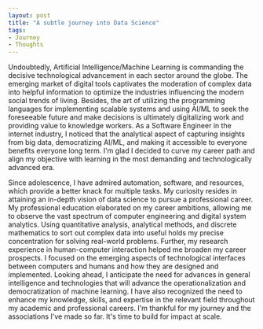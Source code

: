 ```yaml
---
layout: post
title: "A subtle journey into Data Science"
tags:
- Journey
- Thoughts
---
```


Undoubtedly, Artificial Intelligence/Machine Learning is commanding the decisive technological advancement in each sector around the globe. The emerging market of digital tools captivates the moderation of complex data into helpful information to optimize the industries influencing the modern social trends of living. Besides, the art of utilizing the programming languages for implementing scalable systems and using AI/ML to seek the foreseeable future and make decisions is ultimately digitalizing work and providing value to knowledge workers. As a Software Engineer in the internet industry, I noticed that the analytical aspect of capturing insights from big data, democratizing AI/ML, and making it accessible to everyone benefits everyone long term. I'm glad I decided to curve my career path and align my objective with learning in the most demanding and technologically advanced era. 

Since adolescence, I have admired automation, software, and resources, which provide a better knack for multiple tasks. My curiosity resides in attaining an in-depth vision of data science to pursue a professional career. My professional education elaborated on my career ambitions, allowing me to observe the vast spectrum of computer engineering and digital system analytics. Using quantitative analysis, analytical methods, and discrete mathematics to sort out complex data into useful holds my precise concentration for solving real-world problems. Further, my research experience in human-computer interaction helped me broaden my career prospects. I focused on the emerging aspects of technological interfaces between computers and humans and how they are designed and implemented. Looking ahead, I anticipate the need for advances in general intelligence and technologies that will advance the operationalization and democratization of machine learning. I have also recognized the need to enhance my knowledge, skills, and expertise in the relevant field throughout my academic and professional careers. I'm thankful for my journey and the associations I've made so far. It's time to build for impact at scale.
